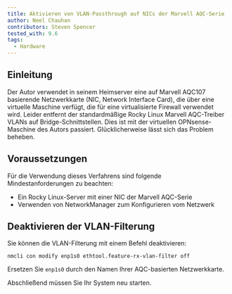 ```yaml
---
title: Aktivieren von VLAN-Passthrough auf NICs der Marvell AQC-Serie
author: Neel Chauhan
contributors: Steven Spencer
tested_with: 9.6
tags:
  - Hardware
---
```


## Einleitung

Der Autor verwendet in seinem Heimserver eine auf Marvell AQC107 basierende Netzwerkkarte (NIC, Network Interface Card), die über eine virtuelle Maschine verfügt, die für eine virtualisierte Firewall verwendet wird. Leider entfernt der standardmäßige Rocky Linux Marvell AQC-Treiber VLANs auf Bridge-Schnittstellen. Dies ist mit der virtuellen OPNsense-Maschine des Autors passiert. Glücklicherweise lässt sich das Problem beheben.

## Voraussetzungen

Für die Verwendung dieses Verfahrens sind folgende Mindestanforderungen zu beachten:

- Ein Rocky Linux-Server mit einer NIC der Marvell AQC-Serie
- Verwenden von NetworkManager zum Konfigurieren vom Netzwerk

## Deaktivieren der VLAN-Filterung

Sie können die VLAN-Filterung mit einem Befehl deaktivieren:

    nmcli con modify enp1s0 ethtool.feature-rx-vlan-filter off

Ersetzen Sie `enp1s0` durch den Namen Ihrer AQC-basierten Netzwerkkarte.

Abschließend müssen Sie Ihr System neu starten.
